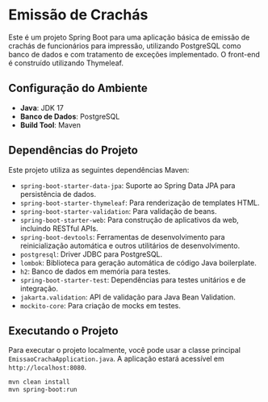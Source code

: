 # Emissão de Crachás

Este é um projeto Spring Boot para uma aplicação básica de emissão de crachás de funcionários para impressão, utilizando PostgreSQL como banco de dados e com tratamento de exceções implementado. O front-end é construído utilizando Thymeleaf.

## Configuração do Ambiente

- **Java**: JDK 17
- **Banco de Dados**: PostgreSQL
- **Build Tool**: Maven

## Dependências do Projeto

Este projeto utiliza as seguintes dependências Maven:

- `spring-boot-starter-data-jpa`: Suporte ao Spring Data JPA para persistência de dados.
- `spring-boot-starter-thymeleaf`: Para renderização de templates HTML.
- `spring-boot-starter-validation`: Para validação de beans.
- `spring-boot-starter-web`: Para construção de aplicativos da web, incluindo RESTful APIs.
- `spring-boot-devtools`: Ferramentas de desenvolvimento para reinicialização automática e outros utilitários de desenvolvimento.
- `postgresql`: Driver JDBC para PostgreSQL.
- `lombok`: Biblioteca para geração automática de código Java boilerplate.
- `h2`: Banco de dados em memória para testes.
- `spring-boot-starter-test`: Dependências para testes unitários e de integração.
- `jakarta.validation`: API de validação para Java Bean Validation.
- `mockito-core`: Para criação de mocks em testes.

## Executando o Projeto

Para executar o projeto localmente, você pode usar a classe principal `EmissaoCrachaApplication.java`. A aplicação estará acessível em `http://localhost:8080`.

```sh
mvn clean install
mvn spring-boot:run
